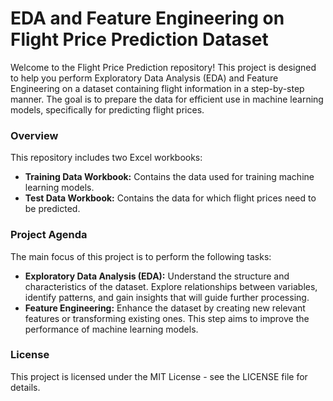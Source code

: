 # EDA and Feature Engineering on Flight Price Prediction Dataset
 
Welcome to the Flight Price Prediction repository! This project is designed to help you perform Exploratory Data Analysis (EDA) and Feature Engineering on a dataset containing flight information in a step-by-step manner. The goal is to prepare the data for efficient use in machine learning models, specifically for predicting flight prices.

### Overview
This repository includes two Excel workbooks:
* __Training Data Workbook:__ Contains the data used for training machine learning models.
* __Test Data Workbook:__ Contains the data for which flight prices need to be predicted.

### Project Agenda
The main focus of this project is to perform the following tasks:

* __Exploratory Data Analysis (EDA):__ Understand the structure and characteristics of the dataset. Explore relationships between variables, identify patterns, and gain insights that will guide further processing.
* __Feature Engineering:__ Enhance the dataset by creating new relevant features or transforming existing ones. This step aims to improve the performance of machine learning models.

### License
This project is licensed under the MIT License - see the LICENSE file for details.





